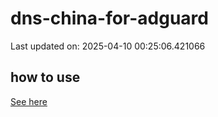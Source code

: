 # dns-china-for-adguard

Last updated on: 2025-04-10 00:25:06.421066

## how to use

[See here](https://github.com/AdguardTeam/AdGuardHome/wiki/Configuration#upstreams-from-file)
